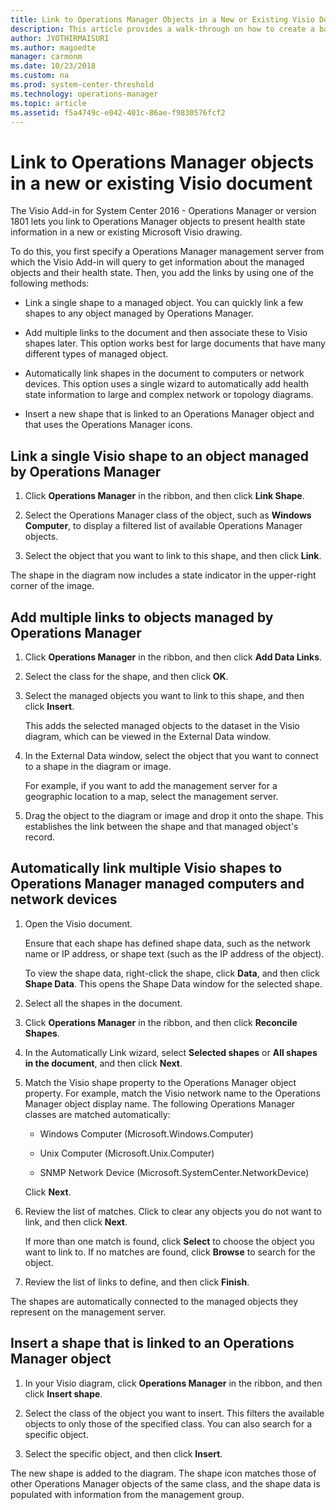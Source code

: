```yaml
---
title: Link to Operations Manager Objects in a New or Existing Visio Document
description: This article provides a walk-through on how to create a basic monitoring drawing in Visio and link to Operations Manager objects.   
author: JYOTHIRMAISURI
ms.author: magoedte
manager: carmonm
ms.date: 10/23/2018
ms.custom: na
ms.prod: system-center-threshold
ms.technology: operations-manager
ms.topic: article
ms.assetid: f5a4749c-e042-401c-86ae-f9830576fcf2
---
```


# Link to Operations Manager objects in a new or existing Visio document

The Visio Add-in for System Center 2016 - Operations Manager or version 1801 lets you link to Operations Manager objects to present health state information in a new or existing Microsoft Visio drawing.   
  
To do this, you first specify a Operations Manager management server from which the Visio Add-in will query to get information about the managed objects and their health state. Then, you add the links by using one of the following methods:  
  
-   Link a single shape to a managed object. You can quickly link a few shapes to any object managed by Operations Manager.  
  
-   Add multiple links to the document and then associate these to Visio shapes later. This option works best for large documents that have many different types of managed object.  
  
-   Automatically link shapes in the document to computers or network devices. This option uses a single wizard to automatically add health state information to large and complex network or topology diagrams.  
  
-   Insert a new shape that is linked to an Operations Manager object and that uses the Operations Manager icons.  
  
## Link a single Visio shape to an object managed by Operations Manager  
  
1.  Click **Operations Manager** in the ribbon, and then click **Link Shape**.  
  
2.  Select the Operations Manager class of the object, such as **Windows Computer**, to display a filtered list of available Operations Manager objects.  
  
3.  Select the object that you want to link to this shape, and then click **Link**.  
  
The shape in the diagram now includes a state indicator in the upper-right corner of the image.  
  
## Add multiple links to objects managed by Operations Manager  
  
1.  Click **Operations Manager** in the ribbon, and then click **Add Data Links**.  
  
2.  Select the class for the shape, and then click **OK**.  
  
3.  Select the managed objects you want to link to this shape, and then click **Insert**.  
  
    This adds the selected managed objects to the dataset in the Visio diagram, which can be viewed in the External Data window.  
  
4.  In the External Data window, select the object that you want to connect to a shape in the diagram or image.  
  
    For example, if you want to add the management server for a geographic location to a map, select the management server.  
  
5.  Drag the object to the diagram or image and drop it onto the shape. This establishes the link between the shape and that managed object's record.  
  
## Automatically link multiple Visio shapes to Operations Manager managed computers and network devices  
  
1.  Open the Visio document.  
  
    Ensure that each shape has defined shape data, such as the network name or IP address, or shape text (such as the IP address of the object).  
  
    To view the shape data, right-click the shape, click **Data**, and then click **Shape Data**. This opens the Shape Data window for the selected shape.  
  
2.  Select all the shapes in the document.  
  
3.  Click **Operations Manager** in the ribbon, and then click **Reconcile Shapes**.  
  
4.  In the Automatically Link wizard, select **Selected shapes** or **All shapes in the document**, and then click **Next**.  
  
5.  Match the Visio shape property to the Operations Manager object property. For example, match the Visio network name to the Operations Manager object display name. The following Operations Manager classes are matched automatically:  
  
    -   Windows Computer (Microsoft.Windows.Computer)  
  
    -   Unix Computer (Microsoft.Unix.Computer)  
  
    -   SNMP Network Device (Microsoft.SystemCenter.NetworkDevice)  
  
    Click **Next**.  
  
6.  Review the list of matches. Click to clear any objects you do not want to link, and then click **Next**.  
  
    If more than one match is found, click **Select** to choose the object you want to link to. If no matches are found, click **Browse** to search for the object.  
  
7.  Review the list of links to define, and then click **Finish**.  
  
The shapes are automatically connected to the managed objects they represent on the management server.  
  
## Insert a shape that is linked to an Operations Manager object  
  
1.  In your Visio diagram, click **Operations Manager** in the ribbon, and then click **Insert shape**.  
  
2.  Select the class of the object you want to insert. This filters the available objects to only those of the specified class. You can also search for a specific object.  
  
3.  Select the specific object, and then click **Insert**.  
  
The new shape is added to the diagram. The shape icon matches those of other Operations Manager objects of the same class, and the shape data is populated with information from the management group.  
  
